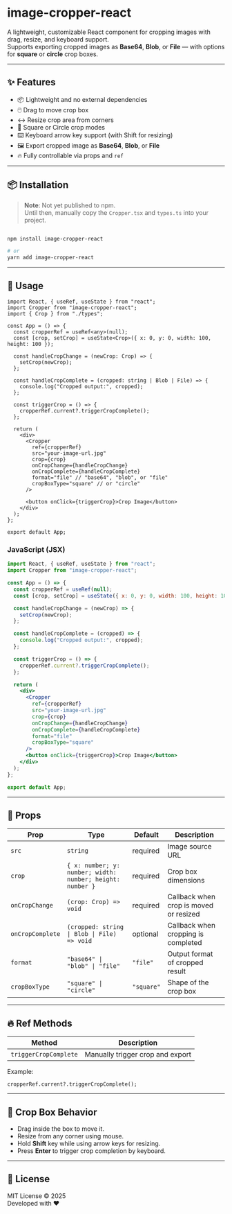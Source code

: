 # image-cropper-react

A lightweight, customizable React component for cropping images with drag, resize, and keyboard support.  
Supports exporting cropped images as **Base64**, **Blob**, or **File** — with options for **square** or **circle** crop boxes.

---

## ✨ Features

- 📦 Lightweight and no external dependencies
- 🖱️ Drag to move crop box
- ↔️ Resize crop area from corners
- 🎯 Square or Circle crop modes
- ⌨️ Keyboard arrow key support (with Shift for resizing)
- 🖼️ Export cropped image as **Base64**, **Blob**, or **File**
- 🔥 Fully controllable via props and `ref`

---

## 📦 Installation

> **Note**: Not yet published to npm.  
Until then, manually copy the `Cropper.tsx` and `types.ts` into your project.

```bash

npm install image-cropper-react

# or
yarn add image-cropper-react
```

---

## 🚀 Usage

```tsx
import React, { useRef, useState } from "react";
import Cropper from "image-cropper-react"; 
import { Crop } from "./types";

const App = () => {
  const cropperRef = useRef<any>(null);
  const [crop, setCrop] = useState<Crop>({ x: 0, y: 0, width: 100, height: 100 });

  const handleCropChange = (newCrop: Crop) => {
    setCrop(newCrop);
  };

  const handleCropComplete = (cropped: string | Blob | File) => {
    console.log("Cropped output:", cropped);
  };

  const triggerCrop = () => {
    cropperRef.current?.triggerCropComplete();
  };

  return (
    <div>
      <Cropper
        ref={cropperRef}
        src="your-image-url.jpg"
        crop={crop}
        onCropChange={handleCropChange}
        onCropComplete={handleCropComplete}
        format="file" // "base64", "blob", or "file"
        cropBoxType="square" // or "circle"
      />

      <button onClick={triggerCrop}>Crop Image</button>
    </div>
  );
};

export default App;
```

### JavaScript (JSX)

```jsx
import React, { useRef, useState } from "react";
import Cropper from "image-cropper-react";

const App = () => {
  const cropperRef = useRef(null);
  const [crop, setCrop] = useState({ x: 0, y: 0, width: 100, height: 100 });

  const handleCropChange = (newCrop) => {
    setCrop(newCrop);
  };

  const handleCropComplete = (cropped) => {
    console.log("Cropped output:", cropped);
  };

  const triggerCrop = () => {
    cropperRef.current?.triggerCropComplete();
  };

  return (
    <div>
      <Cropper
        ref={cropperRef}
        src="your-image-url.jpg"
        crop={crop}
        onCropChange={handleCropChange}
        onCropComplete={handleCropComplete}
        format="file"
        cropBoxType="square"
      />
      <button onClick={triggerCrop}>Crop Image</button>
    </div>
  );
};

export default App;
```

---

## 🧩 Props

| Prop             | Type                          | Default    | Description                                      |
| ---------------- | ----------------------------- | ---------- | ------------------------------------------------ |
| `src`            | `string`                      | required   | Image source URL                                 |
| `crop`           | `{ x: number; y: number; width: number; height: number }` | required | Crop box dimensions |
| `onCropChange`   | `(crop: Crop) => void`         | required   | Callback when crop is moved or resized           |
| `onCropComplete` | `(cropped: string \| Blob \| File) => void` | optional | Callback when cropping is completed             |
| `format`         | `"base64" \| "blob" \| "file"` | `"file"`   | Output format of cropped result                 |
| `cropBoxType`    | `"square" \| "circle"`         | `"square"` | Shape of the crop box                           |

---

## 🔥 Ref Methods

| Method                | Description                        |
| --------------------- | ---------------------------------- |
| `triggerCropComplete` | Manually trigger crop and export   |

Example:

```tsx
cropperRef.current?.triggerCropComplete();
```

---

## 🎨 Crop Box Behavior

- Drag inside the box to move it.
- Resize from any corner using mouse.
- Hold **Shift** key while using arrow keys for resizing.
- Press **Enter** to trigger crop completion by keyboard.

---

## 📄 License

MIT License © 2025  
Developed with ❤️